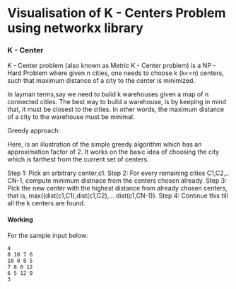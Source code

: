 # Visualisation of K - Centers Problem using networkx library

### K - Center ###

 K - Center problem (also known as Metric K - Center problem) is a NP - Hard Problem where given n cities, one needs to choose k (k<=n) centers, such that maximum distance of a city to the center is minimized. 

 In layman terms,say we need to bulid k warehouses given a map of n connected cities. The best way to build a warehouse, is by keeping in mind that, it must be closest to the cities. In other words, the maximum distance of a city to the warehouse must be minimal.


 Greedy approach:

 Here, is an illustration of the simple greedy algorithm which has an approximation factor of 2. It works on the basic idea of choosing the city which is farthest from the current set of centers. 

 Step 1: Pick an arbitrary center,c1.
 Step 2: For every remaining cities C1,C2,.. CN-1, compute minimum distnace from the centers chosen already.
 Step 3: Pick the new center with the highest distance from already chosen centers, that is, max((dist(c1,C1),dist(c1,C2),... dist(c1,CN-1)).
 Step 4: Continue this till all the k centers are found.



#### Working ####

For the sample input below:

```
4
0 10 7 6
10 0 8 5
7 8 0 12
6 5 12 0
3
```


 




